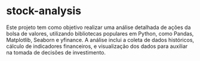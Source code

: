 # stock-analysis
Este projeto tem como objetivo realizar uma análise detalhada de ações da bolsa de valores, utilizando bibliotecas populares em Python, como Pandas, Matplotlib, Seaborn e yfinance. A análise inclui a coleta de dados históricos, cálculo de indicadores financeiros, e visualização dos dados para auxiliar na tomada de decisões de investimento.

